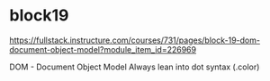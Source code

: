 # block19
https://fullstack.instructure.com/courses/731/pages/block-19-dom-document-object-model?module_item_id=226969


DOM - Document Object Model
Always lean into dot syntax (.color)